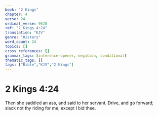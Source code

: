 ```yaml
---
book: "2 Kings"
chapter: 4
verse: 24
ordinal_verse: 9628
ref: "2 Kings 4:24"
translation: "KJV"
genre: "History"
word_count: 24
topics: []
cross_references: []
grammar_tags: [inference-opener, negation, conditional]
thematic_tags: []
tags: ["Bible","KJV","2 Kings"]
---
```


# 2 Kings 4:24

Then she saddled an ass, and said to her servant, Drive, and go forward; slack not thy riding for me, except I bid thee.
